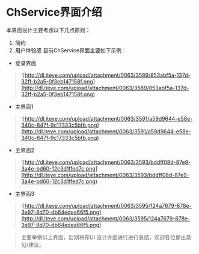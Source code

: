 # ChService界面介绍 #

本界面设计主要考虑以下几点原则：
  1. 简约
  1. 用户体验感
目前ChService界面主要如下示例：

  * 登录界面
> ![http://dl.iteye.com/upload/attachment/0063/3589/853abf5a-137d-32ff-b2a5-0f3eb147158f.png](http://dl.iteye.com/upload/attachment/0063/3589/853abf5a-137d-32ff-b2a5-0f3eb147158f.png)
  * 主界面1
> ![http://dl.iteye.com/upload/attachment/0063/3591/a59d9644-e58e-340c-847f-9c17333c5bfb.png](http://dl.iteye.com/upload/attachment/0063/3591/a59d9644-e58e-340c-847f-9c17333c5bfb.png)
  * 主界面2
> ![http://dl.iteye.com/upload/attachment/0063/3593/bddff08d-87e9-3a4e-bd60-12c3d1ffed7c.png](http://dl.iteye.com/upload/attachment/0063/3593/bddff08d-87e9-3a4e-bd60-12c3d1ffed7c.png)
  * 主界面3
> ![http://dl.iteye.com/upload/attachment/0063/3595/124a7679-878e-3e97-8d70-db64edea66f5.png](http://dl.iteye.com/upload/attachment/0063/3595/124a7679-878e-3e97-8d70-db64edea66f5.png)

> 主要举例以上界面，后期将在UI 设计方面进行进行总结，欢迎各位提出意见/建议。
